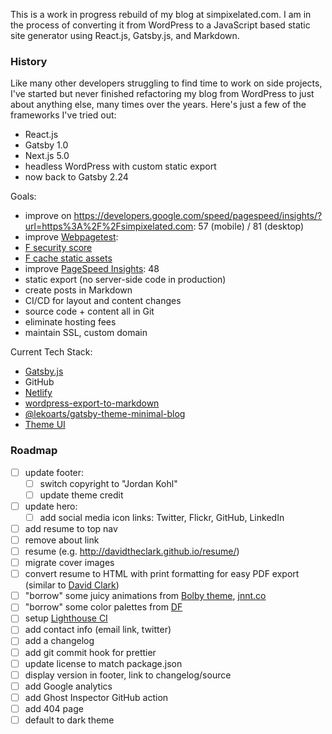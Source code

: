This is a work in progress rebuild of my blog at simpixelated.com. I am in the process of converting it from WordPress to a JavaScript based static site generator using React.js, Gatsby.js, and Markdown.

### History

Like many other developers struggling to find time to work on side projects, I've started but never finished refactoring my blog from WordPress to just about anything else, many times over the years. Here's just a few of the frameworks I've tried out:

- React.js
- Gatsby 1.0
- Next.js 5.0
- headless WordPress with custom static export
- now back to Gatsby 2.24

Goals:

- improve on https://developers.google.com/speed/pagespeed/insights/?url=https%3A%2F%2Fsimpixelated.com: 57 (mobile) / 81 (desktop)
- improve [Webpagetest](https://webpagetest.org/result/200813_Z5_44a758e1f23a43624841b0d687f06c09/):
- [F security score](https://snyk.io/test/website-scanner/?test=200813_Z5_44a758e1f23a43624841b0d687f06c09&utm_medium=referral&utm_source=webpagetest&utm_campaign=website-scanner)
- [F cache static assets](https://webpagetest.org/performance_optimization.php?test=200813_Z5_44a758e1f23a43624841b0d687f06c09&run=1#cache_static_content)
- improve [PageSpeed Insights](https://developers.google.com/speed/pagespeed/insights/?url=https%3A%2F%2Fsimpixelated.com): 48
- static export (no server-side code in production)
- create posts in Markdown
- CI/CD for layout and content changes
- source code + content all in Git
- eliminate hosting fees
- maintain SSL, custom domain

Current Tech Stack:

- [Gatsby.js](https://www.gatsbyjs.com/docs/)
- GitHub
- [Netlify](https://docs.netlify.com/#get-started)
- [wordpress-export-to-markdown](https://github.com/lonekorean/wordpress-export-to-markdown)
- [@lekoarts/gatsby-theme-minimal-blog](https://github.com/LekoArts/gatsby-themes/tree/master/themes/gatsby-theme-minimal-blog)
- [Theme UI](https://theme-ui.com/home)

### Roadmap

- [ ] update footer:
  - [ ] switch copyright to "Jordan Kohl"
  - [ ] update theme credit
- [ ] update hero:
  - [ ] add social media icon links: Twitter, Flickr, GitHub, LinkedIn
- [ ] add resume to top nav
- [ ] remove about link
- [ ] resume (e.g. http://davidtheclark.github.io/resume/)
- [ ] migrate cover images
- [ ] convert resume to HTML with print formatting for easy PDF export (similar to [David Clark](http://davidtheclark.github.io/resume/))
- [ ] "borrow" some juicy animations from [Bolby theme](https://pxltheme.com/html/bolby/demo/index-3-dark.html), [jnnt.co](http://jntt.co/about.html)
- [ ] "borrow" some color palettes from [DF](http://danielfiller.com/blog/visceral-contextual-transitions/)
- [ ] setup [Lighthouse CI](https://github.com/GoogleChrome/lighthouse-ci/blob/master/docs/getting-started.md)
- [ ] add contact info (email link, twitter)
- [ ] add a changelog
- [ ] add git commit hook for prettier
- [ ] update license to match package.json
- [ ] display version in footer, link to changelog/source
- [ ] add Google analytics
- [ ] add Ghost Inspector GitHub action
- [ ] add 404 page
- [ ] default to dark theme
